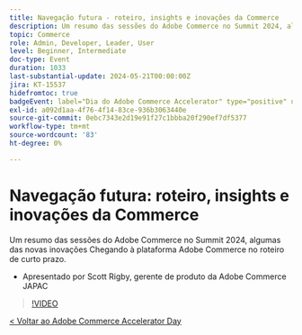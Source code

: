 ```yaml
---
title: Navegação futura - roteiro, insights e inovações da Commerce
description: Um resumo das sessões do Adobe Commerce no Summit 2024, algumas das novas inovações Chegando à plataforma Adobe Commerce no roteiro de curto prazo.
topic: Commerce
role: Admin, Developer, Leader, User
level: Beginner, Intermediate
doc-type: Event
duration: 1033
last-substantial-update: 2024-05-21T00:00:00Z
jira: KT-15537
hidefromtoc: true
badgeEvent: label="Dia do Adobe Commerce Accelerator" type="positive" url="https://experienceleague.adobe.com/en/docs/events/apac-commerce-recordings/2024/overview"
exl-id: a092d1aa-4f76-4f14-83ce-936b3063440e
source-git-commit: 0ebc7343e2d19e91f27c1bbba20f290ef7df5377
workflow-type: tm+mt
source-wordcount: '83'
ht-degree: 0%

---
```


# Navegação futura: roteiro, insights e inovações da Commerce

Um resumo das sessões do Adobe Commerce no Summit 2024, algumas das novas inovações Chegando à plataforma Adobe Commerce no roteiro de curto prazo.

+ Apresentado por Scott Rigby, gerente de produto da Adobe Commerce JAPAC

>[!VIDEO](https://video.tv.adobe.com/v/3429264/?learn=on)

[&lt; Voltar ao Adobe Commerce Accelerator Day](./overview.md)
